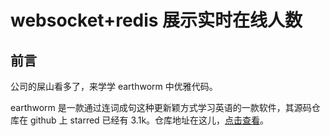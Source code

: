 # websocket+redis 展示实时在线人数

## 前言

公司的屎山看多了，来学学 earthworm 中优雅代码。

earthworm 是一款通过连词成句这种更新颖方式学习英语的一款软件，其源码仓库在 github 上 starred 已经有 3.1k。仓库地址在这儿，[点击查看](https://github.com/cuixueshe/earthworm)。
